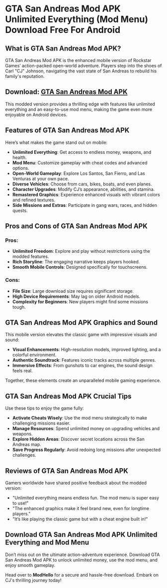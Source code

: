 # GTA San Andreas Mod APK Unlimited Everything (Mod Menu) Download Free For Android

## What is GTA San Andreas Mod APK?

GTA San Andreas Mod APK is the enhanced mobile version of Rockstar Games’ action-packed open-world adventure. Players step into the shoes of Carl "CJ" Johnson, navigating the vast state of San Andreas to rebuild his family's reputation.

## Download: [GTA San Andreas Mod APK](https://modhello.com/gta-san-andreas/)

This modded version provides a thrilling edge with features like unlimited everything and an easy-to-use mod menu, making the game even more enjoyable on Android devices.

## Features of GTA San Andreas Mod APK

Here’s what makes the game stand out on mobile:

- **Unlimited Everything**: Get access to endless money, weapons, and health.
- **Mod Menu**: Customize gameplay with cheat codes and advanced options.
- **Open-World Gameplay**: Explore Los Santos, San Fierro, and Las Venturas at your own pace.
- **Diverse Vehicles**: Choose from cars, bikes, boats, and even planes.
- **Character Upgrades**: Modify CJ’s appearance, abilities, and stamina.
- **Remastered Graphics**: Experience enhanced visuals with vibrant colors and refined textures.
- **Side Missions and Extras**: Participate in gang wars, races, and hidden quests.

## Pros and Cons of GTA San Andreas Mod APK

### Pros:
- **Unlimited Freedom**: Explore and play without restrictions using the modded features.
- **Rich Storyline**: The engaging narrative keeps players hooked.
- **Smooth Mobile Controls**: Designed specifically for touchscreens.

### Cons:
- **File Size**: Large download size requires significant storage.
- **High Device Requirements**: May lag on older Android models.
- **Complexity for Beginners**: New players might find some missions tough.

## GTA San Andreas Mod APK Graphics and Sound

This mobile version elevates the classic game with impressive visuals and sound:

- **Visual Enhancements**: High-resolution models, improved lighting, and a colorful environment.
- **Authentic Soundtrack**: Features iconic tracks across multiple genres.
- **Immersive Effects**: From gunshots to car engines, the sound design feels real.

Together, these elements create an unparalleled mobile gaming experience.

## GTA San Andreas Mod APK Crucial Tips

Use these tips to enjoy the game fully:

- **Activate Cheats Wisely**: Use the mod menu strategically to make challenging missions easier.
- **Manage Resources**: Spend unlimited money on upgrading vehicles and weapons.
- **Explore Hidden Areas**: Discover secret locations across the San Andreas map.
- **Save Progress Regularly**: Avoid redoing long missions after unexpected challenges.

## Reviews of GTA San Andreas Mod APK

Gamers worldwide have shared positive feedback about the modded version:

- "Unlimited everything means endless fun. The mod menu is super easy to use!"
- "The enhanced graphics make it feel brand new, even for longtime players."
- "It’s like playing the classic game but with a cheat engine built in!"

## Download GTA San Andreas Mod APK Unlimited Everything and Mod Menu

Don’t miss out on the ultimate action-adventure experience. Download GTA San Andreas Mod APK to unlock unlimited money, use the mod menu, and enjoy smooth gameplay. 

Head over to **ModHello** for a secure and hassle-free download. Embark on CJ's thrilling journey today!